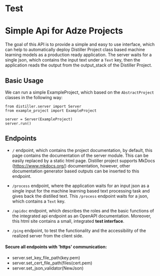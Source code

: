 
# Test

# Simple Api for Adze Projects

The goal of this API is to provide a simple and easy to use interface, which can help to automatically deploy
Distiller Project class based machine learning models as a production ready application. The server waits for a single
json, which contains the input text under a `Text` key, then the application reads the output from the output_stack of
the Distiller Project.

## Basic Usage

We can run a simple ExampleProject, which based on the `AbstractProject` classes in the following way:

    from distiller.server import Server
    from example_project import ExampleProject

    server = Server(ExampleProject)
    server.run()

## Endpoints

* `/` endpoint, which contains the project documentation, by default, this page contains the documentation of the server
  module. This can be easily replaced by a static html page. Distiller project supports MkDocs (https://www.mkdocs.org/)
  documentation, however, other documentation generator based outputs can be inserted to this endpoint.

* `/process` endpoint, where the application waits for an input json as a single input for the machine learning based text
  processing task and gives back the distilled text. This `/process` endpoint waits for a json, which contains a `Text` key.

* `/apidoc` endpoint, which describes the roles and the basic functions of the integrated api endpoint as an OpenAPI
  documentation. Moreover, this html site contains a small, integrated **test interface**.

* `/ping` endpoint, to test the functionality and the accessibility of the realized server from the client side.

#### Secure all endpoints with 'https' communication:

* server.set_key_file_path(key.pem)
* server.set_cert_file_path(files(cert.pem)
* server.set_json_validator(NewJson)
